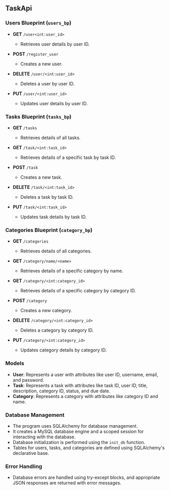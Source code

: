 ## TaskApi

### Users Blueprint (`users_bp`)

- **GET** `/user<int:user_id>`
  - Retrieves user details by user ID.
  
- **POST** `/register_user`
  - Creates a new user.
  
- **DELETE** `/user/<int:user_id>`
  - Deletes a user by user ID.
  
- **PUT** `/user/<int:user_id>`
  - Updates user details by user ID.

### Tasks Blueprint (`tasks_bp`)

- **GET** `/tasks`
  - Retrieves details of all tasks.
  
- **GET** `/task/<int:task_id>`
  - Retrieves details of a specific task by task ID.
  
- **POST** `/task`
  - Creates a new task.
  
- **DELETE** `/task/<int:task_id>`
  - Deletes a task by task ID.
  
- **PUT** `/task/<int:task_id>`
  - Updates task details by task ID.

### Categories Blueprint (`category_bp`)

- **GET** `/categories`
  - Retrieves details of all categories.
  
- **GET** `/category/name/<name>`
  - Retrieves details of a specific category by name.
  
- **GET** `/category/<int:category_id>`
  - Retrieves details of a specific category by category ID.
  
- **POST** `/category`
  - Creates a new category.
  
- **DELETE** `/category/<int:category_id>`
  - Deletes a category by category ID.
  
- **PUT** `/category/<int:category_id>`
  - Updates category details by category ID.

### Models

- **User**: Represents a user with attributes like user ID, username, email, and password.
- **Task**: Represents a task with attributes like task ID, user ID, title, description, category ID, status, and due date.
- **Category**: Represents a category with attributes like category ID and name.

### Database Management

- The program uses SQLAlchemy for database management.
- It creates a MySQL database engine and a scoped session for interacting with the database.
- Database initialization is performed using the `init_db` function.
- Tables for users, tasks, and categories are defined using SQLAlchemy's declarative base.

### Error Handling

- Database errors are handled using try-except blocks, and appropriate JSON responses are returned with error messages.

